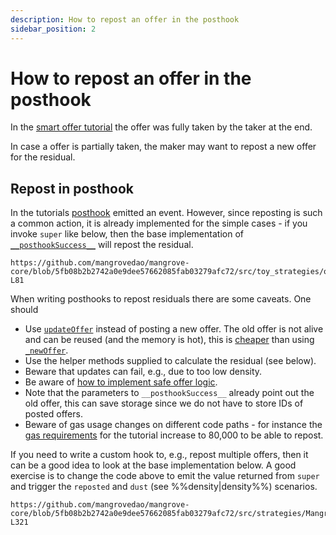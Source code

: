 ```yaml
---
description: How to repost an offer in the posthook
sidebar_position: 2
---
```


# How to repost an offer in the posthook

In the [smart offer tutorial](../tutorials/smart-offer.md) the offer was fully taken by the taker at the end.

In case a offer is partially taken, the maker may want to repost a new offer for the residual.

## Repost in posthook

In the tutorials [posthook](../tutorials/smart-offer.md#emit-in-posthook) emitted an event. However, since reposting is such a common action, it is already implemented for the simple cases - if you invoke `super` like below, then the base implementation of [`__posthookSuccess__`](./TODOnatspec) will repost the residual.

```solidity reference title="OfferMakerTutorial.sol"
https://github.com/mangrovedao/mangrove-core/blob/5fb08b2b2742a0e9dee57662085fab03279afc72/src/toy_strategies/offer_maker/tutorial/OfferMakerTutorialResidual.sol#L69-L81
```

When writing posthooks to repost residuals there are some caveats. One should

* Use [`updateOffer`](../technical-references/code/strategies/interfaces/IOfferLogic.md#updateoffer) instead of posting a new offer. The old offer is not alive and can be reused (and the memory is hot), this is [cheaper](./howtoGasreq.md) than using [`_newOffer`](../technical-references/code/strategies/offer_maker/abstract/Direct.md#_newoffer).
* Use the helper methods supplied to calculate the residual (see below).
* Beware that updates can fail, e.g., due to too low density.
* Be aware of [how to implement safe offer logic](./HowToImplement.md).
* Note that the parameters to `__posthookSuccess__` already point out the old offer, this can save storage since we do not have to store IDs of posted offers.
* Beware of gas usage changes on different code paths - for instance the [gas requirements](./howtoGasreq.md) for the tutorial increase to 80,000 to be able to repost.

If you need to write a custom hook to, e.g., repost multiple offers, then it can be a good idea to look at the base implementation below. A good exercise is to change the code above to emit the value returned from `super` and trigger the `reposted` and `dust` (see %%density|density%%) scenarios.

<!-- 

cast send --rpc-url $LOCAL_URL "$MANGROVE" "snipes(address, address, uint[4][], bool)" "$WETH" "$DAI" "[[$OFFER_ID,999999999999999999,1700000000000000000000,100000000000000000]]" 1 --private-key "$PRIVATE_KEY"

cast send --rpc-url $LOCAL_URL "$MANGROVE" "snipes(address, address, uint[4][], bool)" "$WETH" "$DAI" "[[$OFFER_ID,500000000000000000,1700000000000000000000,100000000000000000]]" 1 --private-key "$PRIVATE_KEY"

-->

```solidity reference title="MangroveOffer.sol"
https://github.com/mangrovedao/mangrove-core/blob/5fb08b2b2742a0e9dee57662085fab03279afc72/src/strategies/MangroveOffer.sol#L277-L321
```
